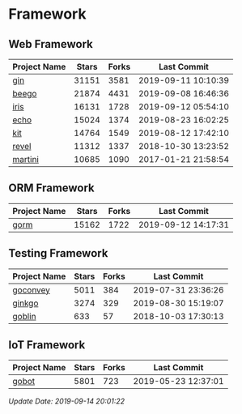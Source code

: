# Framework

## Web Framework

| Project Name | Stars | Forks | Last Commit |
| ------------ | ----- | ----- | ----------- |
| [gin](https://github.com/gin-gonic/gin) | 31151 | 3581 | 2019-09-11 10:10:39 |
| [beego](https://github.com/astaxie/beego) | 21874 | 4431 | 2019-09-08 16:46:36 |
| [iris](https://github.com/kataras/iris) | 16131 | 1728 | 2019-09-12 05:54:10 |
| [echo](https://github.com/labstack/echo) | 15024 | 1374 | 2019-08-23 16:02:25 |
| [kit](https://github.com/go-kit/kit) | 14764 | 1549 | 2019-08-12 17:42:10 |
| [revel](https://github.com/revel/revel) | 11312 | 1337 | 2018-10-30 13:23:52 |
| [martini](https://github.com/go-martini/martini) | 10685 | 1090 | 2017-01-21 21:58:54 |

## ORM Framework

| Project Name | Stars | Forks | Last Commit |
| ------------ | ----- | ----- | ----------- |
| [gorm](https://github.com/jinzhu/gorm) | 15162 | 1722 | 2019-09-12 14:17:31 |

## Testing Framework

| Project Name | Stars | Forks | Last Commit |
| ------------ | ----- | ----- | ----------- |
| [goconvey](https://github.com/smartystreets/goconvey) | 5011 | 384 | 2019-07-31 23:36:26 |
| [ginkgo](https://github.com/onsi/ginkgo) | 3274 | 329 | 2019-08-30 15:19:07 |
| [goblin](https://github.com/franela/goblin) | 633 | 57 | 2018-10-03 17:30:13 |

## IoT Framework

| Project Name | Stars | Forks | Last Commit |
| ------------ | ----- | ----- | ----------- |
| [gobot](https://github.com/hybridgroup/gobot) | 5801 | 723 | 2019-05-23 12:37:01 |

*Update Date: 2019-09-14 20:01:22*